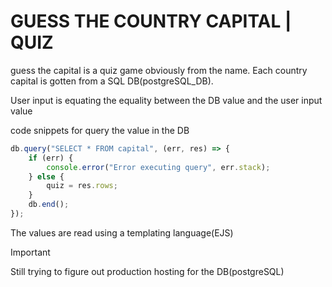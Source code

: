 # GUESS THE COUNTRY CAPITAL | QUIZ

guess the capital is a quiz game obviously from the name. Each country capital is gotten from a SQL DB(postgreSQL_DB).

User input is equating the equality between the DB value and the user input value

code snippets for query the value in the DB
```js
db.query("SELECT * FROM capital", (err, res) => {
    if (err) {
        console.error("Error executing query", err.stack);
    } else {
        quiz = res.rows;
    }
    db.end();
});
```

The values are read using a templating language(EJS)

> [!IMPORTANT]
> Still trying to figure out production hosting for the DB(postgreSQL)